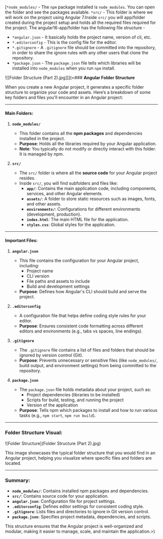 [`*node_modules/` - The `npm` package installed is `node_modules`. You can open the folder and see the packages available.
`*src/` - This folder is where we will work on the project using Angular 7.Inside `src/` you will app/folder created during the project setup and holds all the required files required for the project.
The angular16-app/folder has the following file structure -
- `*angular.json` - It basically holds the project name, version of cli, etc.
- `*.editorconfig` - This is the config file for the editor.
- `*.gitignore` - A `.gitignore` file should be committed into the repository, in order to share the ignore rules with any other users that clone the repository.
- `*package.json` - The `package.json` file tells which libraries will be installed into `node_modules` when you run `npm` install.

![[Folder Structure (Part 2).jpg]]](<### **Angular Folder Structure**

When you create a new Angular project, it generates a specific folder structure to organize your code and assets. Here’s a breakdown of some key folders and files you'll encounter in an Angular project:

---

#### **Main Folders:**

1. **`node_modules/`**  
   - This folder contains all the **npm packages** and dependencies installed in the project.
   - **Purpose**: Holds all the libraries required by your Angular application.
   - **Note**: You typically do not modify or directly interact with this folder. It is managed by npm.

2. **`src/`**  
   - The `src/` folder is where all the **source code** for your Angular project resides.
   - Inside `src/`, you will find subfolders and files like:
     - **`app/`**: Contains the main application code, including components, services, and other Angular elements.
     - **`assets/`**: A folder to store static resources such as images, fonts, and other assets.
     - **`environments/`**: Configurations for different environments (development, production).
     - **`index.html`**: The main HTML file for the application.
     - **`styles.css`**: Global styles for the application.

---

#### **Important Files:**

1. **`angular.json`**  
   - This file contains the configuration for your Angular project, including:
     - Project name
     - CLI version
     - File paths and assets to include
     - Build and development settings
   - **Purpose**: Defines how Angular's CLI should build and serve the project.

2. **`.editorconfig`**  
   - A configuration file that helps define coding style rules for your editor.
   - **Purpose**: Ensures consistent code formatting across different editors and environments (e.g., tabs vs spaces, line endings).

3. **`.gitignore`**  
   - The `.gitignore` file contains a list of files and folders that should be ignored by version control (Git).
   - **Purpose**: Prevents unnecessary or sensitive files (like `node_modules/`, build output, and environment settings) from being committed to the repository.

4. **`package.json`**  
   - The `package.json` file holds metadata about your project, such as:
     - Project dependencies (libraries to be installed)
     - Scripts for build, testing, and running the project
     - Version of the application
   - **Purpose**: Tells npm which packages to install and how to run various tasks (e.g., `npm start`, `npm run build`).

---

### **Folder Structure Visual:**

![Folder Structure](Folder Structure (Part 2).jpg)

This image showcases the typical folder structure that you would find in an Angular project, helping you visualize where specific files and folders are located.

---

### **Summary:**

- **`node_modules/`**: Contains installed npm packages and dependencies.
- **`src/`**: Contains source code for your application.
- **`angular.json`**: Configuration file for project settings.
- **`.editorconfig`**: Defines editor settings for consistent coding style.
- **`.gitignore`**: Lists files and directories to ignore in Git version control.
- **`package.json`**: Specifies project metadata, dependencies, and scripts.

This structure ensures that the Angular project is well-organized and modular, making it easier to manage, scale, and maintain the application.>)